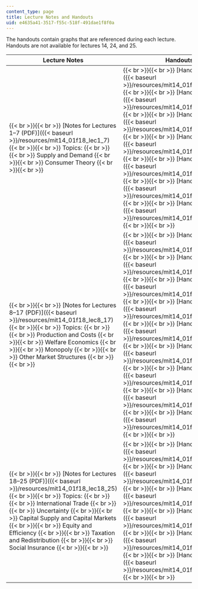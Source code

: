 ```yaml
---
content_type: page
title: Lecture Notes and Handouts
uid: e4635a41-3517-f55c-518f-491dae1f8f0a
---
```


The handouts contain graphs that are referenced during each lecture. Handouts are not available for lectures 14, 24, and 25. 

| Lecture Notes | Handouts |
| --- | --- |
|  {{< br >}}{{< br >}} [Notes for Lectures 1–7 (PDF)]({{< baseurl >}}/resources/mit14_01f18_lec1_7) {{< br >}}{{< br >}} Topics: {{< br >}}{{< br >}} Supply and Demand {{< br >}}{{< br >}} Consumer Theory {{< br >}}{{< br >}}  |  {{< br >}}{{< br >}} [Handout 1 (PDF)]({{< baseurl >}}/resources/mit14_01f18_handout1) {{< br >}}{{< br >}} [Handout 2 (PDF)]({{< baseurl >}}/resources/mit14_01f18_handout2) {{< br >}}{{< br >}} [Handout 3 (PDF)]({{< baseurl >}}/resources/mit14_01f18_handout3) {{< br >}}{{< br >}} [Handout 4 (PDF)]({{< baseurl >}}/resources/mit14_01f18_handout4) {{< br >}}{{< br >}} [Handout 5 (PDF)]({{< baseurl >}}/resources/mit14_01f18_handout5) {{< br >}}{{< br >}} [Handout 6 (PDF)]({{< baseurl >}}/resources/mit14_01f18_handout6) {{< br >}}{{< br >}} [Handout 7 (PDF)]({{< baseurl >}}/resources/mit14_01f18_handout7) {{< br >}}{{< br >}}  |
|  {{< br >}}{{< br >}} [Notes for Lectures 8–17 (PDF)]({{< baseurl >}}/resources/mit14_01f18_lec8_17) {{< br >}}{{< br >}} Topics: {{< br >}}{{< br >}} Production and Costs {{< br >}}{{< br >}} Welfare Economics {{< br >}}{{< br >}} Monopoly {{< br >}}{{< br >}} Other Market Structures {{< br >}}{{< br >}}  |  {{< br >}}{{< br >}} [Handout 8 (PDF)]({{< baseurl >}}/resources/mit14_01f18_handout8) {{< br >}}{{< br >}} [Handout 9 (PDF)]({{< baseurl >}}/resources/mit14_01f18_handout9) {{< br >}}{{< br >}} [Handout 10 (PDF)]({{< baseurl >}}/resources/mit14_01f18_handout10) {{< br >}}{{< br >}} [Handout 11 (PDF)]({{< baseurl >}}/resources/mit14_01f18_handout11) {{< br >}}{{< br >}} [Handout 12 (PDF)]({{< baseurl >}}/resources/mit14_01f18_handout12) {{< br >}}{{< br >}} [Handout 13 (PDF)]({{< baseurl >}}/resources/mit14_01f18_handout13) {{< br >}}{{< br >}} [Handout 15 (PDF)]({{< baseurl >}}/resources/mit14_01f18_handout15) {{< br >}}{{< br >}} [Handout 16 (PDF)]({{< baseurl >}}/resources/mit14_01f18_handout16) {{< br >}}{{< br >}} [Handout 17 (PDF)]({{< baseurl >}}/resources/mit14_01f18_handout17) {{< br >}}{{< br >}}  |
|  {{< br >}}{{< br >}} [Notes for Lectures 18–25 (PDF)]({{< baseurl >}}/resources/mit14_01f18_lec18_25) {{< br >}}{{< br >}} Topics: {{< br >}}{{< br >}} International Trade {{< br >}}{{< br >}} Uncertainty {{< br >}}{{< br >}} Capital Supply and Capital Markets {{< br >}}{{< br >}} Equity and Efficiency {{< br >}}{{< br >}} Taxation and Redistribution {{< br >}}{{< br >}} Social Insurance {{< br >}}{{< br >}}  |  {{< br >}}{{< br >}} [Handout 18 (PDF)]({{< baseurl >}}/resources/mit14_01f18_handout18) {{< br >}}{{< br >}} [Handout 19 (PDF)]({{< baseurl >}}/resources/mit14_01f18_handout19) {{< br >}}{{< br >}} [Handout 20 (PDF)]({{< baseurl >}}/resources/mit14_01f18_handout20) {{< br >}}{{< br >}} [Handout 21 (PDF)]({{< baseurl >}}/resources/mit14_01f18_handout21) {{< br >}}{{< br >}} [Handout 22 (PDF)]({{< baseurl >}}/resources/mit14_01f18_handout22) {{< br >}}{{< br >}} [Handout 23 (PDF)]({{< baseurl >}}/resources/mit14_01f18_handout23) {{< br >}}{{< br >}}